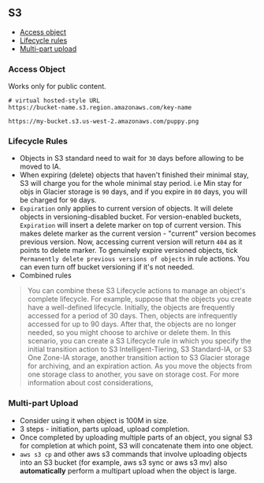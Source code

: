 ## S3

- [Access object](#access-object)
- [Lifecycle rules](#lifecycle-rules)
- [Multi-part upload](#multi-part-upload)

### Access Object

Works only for public content.

```
# virtual hosted-style URL
https://bucket-name.s3.region.amazonaws.com/key-name

https://my-bucket.s3.us-west-2.amazonaws.com/puppy.png
```

### Lifecycle Rules

- Objects in S3 standard need to wait for `30` days before allowing to be moved to IA.
- When expiring (delete) objects that haven't finished their minimal stay, S3 will charge you for the whole minimal stay period. i.e Min stay for objs in Glacier storage is `90` days, and if you expire in `80` days, you will be charged for `90` days.
- `Expiration` only applies to current version of objects. It will delete objects in versioning-disabled bucket. For version-enabled buckets, `Expiration` will insert a delete marker on top of current version. This makes delete marker as the current version - "current" version becomes previous version. Now, accessing current version will return `404` as it points to delete marker. To genuinely expire versioned objects, tick `Permanently delete previous versions of objects` in rule actions. You can even turn off bucket versioning if it's not needed.
- Combined rules

> You can combine these S3 Lifecycle actions to manage an object's complete lifecycle. For example, suppose that the objects you create have a well-defined lifecycle. Initially, the objects are frequently accessed for a period of 30 days. Then, objects are infrequently accessed for up to 90 days. After that, the objects are no longer needed, so you might choose to archive or delete them. In this scenario, you can create a S3 Lifecycle rule in which you specify the initial transition action to S3 Intelligent-Tiering, S3 Standard-IA, or S3 One Zone-IA storage, another transition action to S3 Glacier storage for archiving, and an expiration action. As you move the objects from one storage class to another, you save on storage cost. For more information about cost considerations,

### Multi-part Upload

- Consider using it when object is 100M in size.
- 3 steps - initiation, parts upload, upload completion.
- Once completed by uploading multiple parts of an object, you signal S3 for completion at which point,
S3 will concatenate them into one object.
- `aws s3 cp` and other aws s3 commands that involve uploading objects into an S3 bucket (for example, aws s3 sync or aws s3 mv) also **automatically** perform a multipart upload when the object is large.
